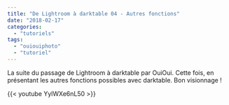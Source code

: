 ```yaml
---
title: "De Lightroom à darktable 04 - Autres fonctions"
date: "2018-02-17"
categories: 
  - "tutoriels"
tags: 
  - "ouiouiphoto"
  - "tutoriel"
---
```


La suite du passage de Lightroom à darktable par OuiOui. Cette fois, en présentant les autres fonctions possibles avec darktable. Bon visionnage !

{{< youtube YylWXe6nL50 >}}
